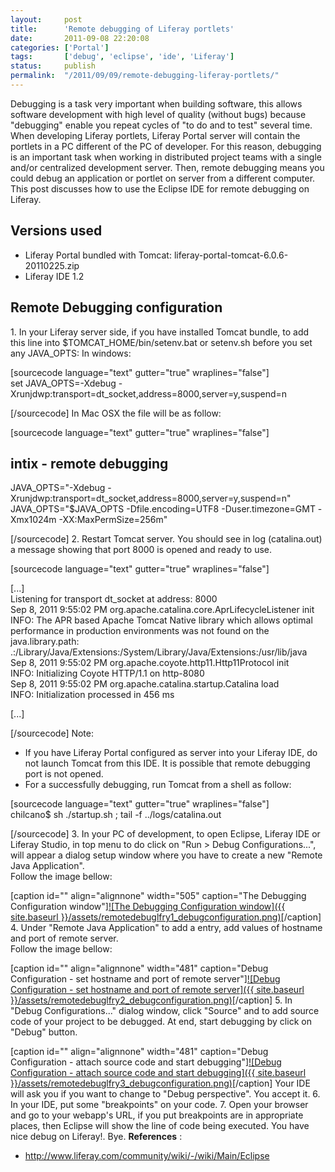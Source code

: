 ```yaml
---
layout:     post
title:      'Remote debugging of Liferay portlets'
date:       2011-09-08 22:20:08
categories: ['Portal']
tags:       ['debug', 'eclipse', 'ide', 'Liferay']
status:     publish 
permalink:  "/2011/09/09/remote-debugging-liferay-portlets/"
---
```

Debugging is a task very important when building software, this allows software development with high level of quality (without bugs) because "debugging" enable you repeat cycles of "to do and to test" several time.
When developing Liferay portlets, Liferay Portal server will contain the portlets in a PC different of the PC of developer.
For this reason, debugging is an important task when working in distributed project teams with a single and/or centralized development server.
Then, remote debugging means you could debug an application or portlet on server from a different computer.
This post discusses how to use the Eclipse IDE for remote debugging on Liferay.

## Versions used
  * Liferay Portal bundled with Tomcat: liferay-portal-tomcat-6.0.6-20110225.zip
  * Liferay IDE 1.2

## Remote Debugging configuration
1\. In your Liferay server side, if you have installed Tomcat bundle, to add this line into $TOMCAT_HOME/bin/setenv.bat or setenv.sh before you set any JAVA_OPTS:
In windows:

[sourcecode language="text" gutter="true" wraplines="false"]  
set JAVA_OPTS=-Xdebug -Xrunjdwp:transport=dt_socket,address=8000,server=y,suspend=n  

[/sourcecode]
In Mac OSX the file will be as follow:

[sourcecode language="text" gutter="true" wraplines="false"]  

## intix - remote debugging  
JAVA_OPTS="-Xdebug -Xrunjdwp:transport=dt_socket,address=8000,server=y,suspend=n"  
JAVA_OPTS="$JAVA_OPTS -Dfile.encoding=UTF8 -Duser.timezone=GMT -Xmx1024m -XX:MaxPermSize=256m"  

[/sourcecode]
2\. Restart Tomcat server. You should see in log (catalina.out) a message showing that port 8000 is opened and ready to use.

[sourcecode language="text" gutter="true" wraplines="false"]  

[...]  
Listening for transport dt_socket at address: 8000  
Sep 8, 2011 9:55:02 PM org.apache.catalina.core.AprLifecycleListener init  
INFO: The APR based Apache Tomcat Native library which allows optimal performance in production environments was not found on the java.library.path: .:/Library/Java/Extensions:/System/Library/Java/Extensions:/usr/lib/java  
Sep 8, 2011 9:55:02 PM org.apache.coyote.http11.Http11Protocol init  
INFO: Initializing Coyote HTTP/1.1 on http-8080  
Sep 8, 2011 9:55:02 PM org.apache.catalina.startup.Catalina load  
INFO: Initialization processed in 456 ms  

[...]  

[/sourcecode]
Note:  
* If you have Liferay Portal configured as server into your Liferay IDE, do not launch Tomcat from this IDE. It is possible that remote debugging port is not opened.  
* For a successfully debugging, run Tomcat from a shell as follow:

[sourcecode language="text" gutter="true" wraplines="false"]  
chilcano$ sh ./startup.sh ; tail -f ../logs/catalina.out  

[/sourcecode]
3\. In your PC of development, to open Eclipse, Liferay IDE or Liferay Studio, in top menu to do click on "Run > Debug Configurations...", will appear a dialog setup window where you have to create a new "Remote Java Application".  
Follow the image bellow:

[caption id="" align="alignnone" width="505" caption="The Debugging Configuration window"][![The Debugging Configuration window]({{ site.baseurl }}/assets/remotedebuglfry1_debugconfiguration.png)](http://dl.dropbox.com/u/2961879/blog20110908_eclipseremotedebugliferay/remotedebuglfry1_debugconfiguration.png)[/caption]
4\. Under "Remote Java Application" to add a entry, add values of hostname and port of remote server.  
Follow the image bellow:

[caption id="" align="alignnone" width="481" caption="Debug Configuration - set hostname and port of remote server"][![Debug Configuration - set hostname and port of remote server]({{ site.baseurl }}/assets/remotedebuglfry2_debugconfiguration.png)](http://dl.dropbox.com/u/2961879/blog20110908_eclipseremotedebugliferay/remotedebuglfry2_debugconfiguration.png)[/caption]
5\. In "Debug Configurations..." dialog window, click "Source" and to add source code of your project to be debugged. At end, start debugging by click on "Debug" button.

[caption id="" align="alignnone" width="481" caption="Debug Configuration - attach source code and start debugging"][![Debug Configuration - attach source code and start debugging]({{ site.baseurl }}/assets/remotedebuglfry3_debugconfiguration.png)](http://dl.dropbox.com/u/2961879/blog20110908_eclipseremotedebugliferay/remotedebuglfry3_debugconfiguration.png)[/caption]
Your IDE will ask you if you want to change to "Debug perspective". You accept it.
6\. In your IDE, put some "breakpoints" on your code.
7\. Open your browser and go to your webapp's URL, if you put breakpoints are in appropriate places, then Eclipse will show the line of code being executed.
You have nice debug on Liferay!.
Bye.
**References** :
  * <http://www.liferay.com/community/wiki/-/wiki/Main/Eclipse>
